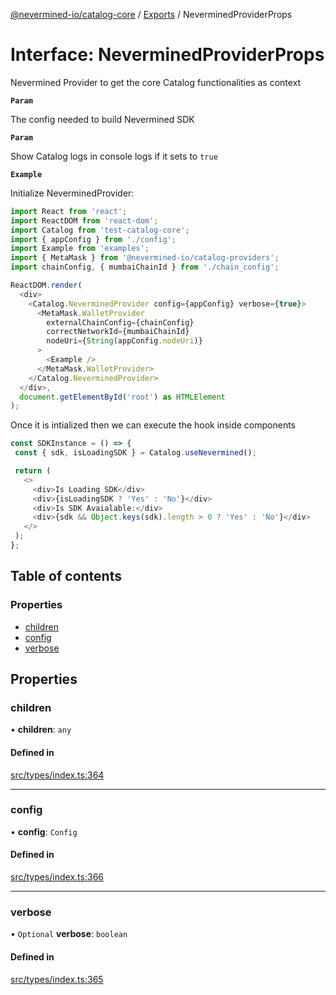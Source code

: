 [@nevermined-io/catalog-core](../README.md) / [Exports](../modules.md) / NeverminedProviderProps

# Interface: NeverminedProviderProps

Nevermined Provider to get the core Catalog functionalities as context

**`Param`**

The config needed to build Nevermined SDK

**`Param`**

Show Catalog logs in console logs if it sets to `true`

**`Example`**

Initialize NeverminedProvider:
```ts
import React from 'react';
import ReactDOM from 'react-dom';
import Catalog from 'test-catalog-core';
import { appConfig } from './config';
import Example from 'examples';
import { MetaMask } from '@nevermined-io/catalog-providers';
import chainConfig, { mumbaiChainId } from './chain_config';

ReactDOM.render(
  <div>
    <Catalog.NeverminedProvider config={appConfig} verbose={true}>
      <MetaMask.WalletProvider
        externalChainConfig={chainConfig}
        correctNetworkId={mumbaiChainId}
        nodeUri={String(appConfig.nodeUri)}
      >
        <Example />
      </MetaMask.WalletProvider>
    </Catalog.NeverminedProvider>
  </div>,
  document.getElementById('root') as HTMLElement
);
```
Once it is intialized then we can execute the hook inside components

```ts
const SDKInstance = () => {
 const { sdk, isLoadingSDK } = Catalog.useNevermined();

 return (
   <>
     <div>Is Loading SDK</div>
     <div>{isLoadingSDK ? 'Yes' : 'No'}</div>
     <div>Is SDK Avaialable:</div>
     <div>{sdk && Object.keys(sdk).length > 0 ? 'Yes' : 'No'}</div>
   </>
 );
};
```

## Table of contents

### Properties

- [children](NeverminedProviderProps.md#children)
- [config](NeverminedProviderProps.md#config)
- [verbose](NeverminedProviderProps.md#verbose)

## Properties

### children

• **children**: `any`

#### Defined in

[src/types/index.ts:364](https://github.com/nevermined-io/components-catalog/blob/122c81c/lib/src/types/index.ts#L364)

___

### config

• **config**: `Config`

#### Defined in

[src/types/index.ts:366](https://github.com/nevermined-io/components-catalog/blob/122c81c/lib/src/types/index.ts#L366)

___

### verbose

• `Optional` **verbose**: `boolean`

#### Defined in

[src/types/index.ts:365](https://github.com/nevermined-io/components-catalog/blob/122c81c/lib/src/types/index.ts#L365)
